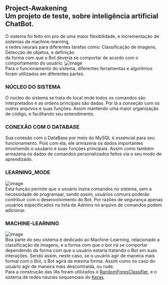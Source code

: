 ## Project-Awakening<br>Um projeto de teste, sobre inteligência artificial ChatBot.
O sistema foi feito em pro de uma maior flexibilidade, e incrementação de sistemas de machine-learning,<br>e redes neurais para diferentes tarefas como: Classificação de imagens, Detecção de objetos, e definição<br>da forma com que o Bot deveria se comportar de acordo com o comportamento do usuário.
![image](https://github.com/LuizHenrique404/Project-Awakening/assets/143651783/a3ff14dc-4809-449d-8809-fa2db2e96576)
<br>Para o funcionamento do sistema, diferentes ferramentas e algoritmos foram utilizados em diferentes partes.
### NÚCLEO DO SISTEMA
O núcleo do sistema se trata do local onde todos os comandos são interpretados e as ordens principais são dadas.
Por lá a conxeção com os outros arquivos e suas funções. Assim mantendo uma maior organização de código, e facilitando seu entendimento.
### CONEXÃO COM O DATABASE
Sua conexão com o DataBase por meio do MySQL é essencial para seu funcionamento.
Pois com ela, ele armazena os dados importantes envolvendo o usuáario e suas funções principais.
Assim como também armazena os dados de comandos personalizados feitos via o seu modo de aprendizado.
### LEARNING_MODE
![image](https://github.com/LuizHenrique404/Project-Awakening/assets/143651783/5405a7d0-aa91-4f62-915d-f46aed141bdb)
<br>Esta função permite que o usuário insira comandos no sistema, sem a necessidade de programaar, sendo assim, usuários comuns poderão contribuir com o desenvolvimento do Bot.
Por razões de segurança apenas usuários especificados na lista de Admins no arquivo de comandos podem adicionar.
### MACHINE-LEARNING
![image](https://github.com/LuizHenrique404/Project-Awakening/assets/143651783/724ac2ab-c746-4071-9f06-0722dd7dabed)
<br>Boa parte do seu sistema é dedicado ao Machine-Learning, relacionado a classificação de imagens, e a forma com que o bot irá se comportar dependendo da forma com que o usuário estaria tratando o Bot em suas interações. Sendo assim, neste caso, se o usuário agir de maneira mais formal com o Bot, o Bot agirá da mesma forma. Assim como no caso do usuário agir de maneira mais descontraida, ou rude.
<br>Para a construção das IAs foram utilizados o [RandomForesClassifier](https://scikit-learn.org/stable/modules/generated/sklearn.ensemble.RandomForestClassifier.html), e o sistema de redes neurais sequenciais do [Keras](https://www.tensorflow.org/guide/keras/sequential_model?hl=pt-br).
